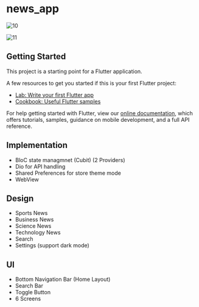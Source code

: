 # news_app

![10](https://user-images.githubusercontent.com/47598030/129736032-256633a2-8e67-4e5f-bf97-fd9e82d39a4e.png)                               



![11](https://user-images.githubusercontent.com/47598030/129736053-a9b67ab8-6d0c-491d-bc8d-c64afb903906.png)



## Getting Started

This project is a starting point for a Flutter application.

A few resources to get you started if this is your first Flutter project:

- [Lab: Write your first Flutter app](https://flutter.dev/docs/get-started/codelab)
- [Cookbook: Useful Flutter samples](https://flutter.dev/docs/cookbook)

For help getting started with Flutter, view our
[online documentation](https://flutter.dev/docs), which offers tutorials,
samples, guidance on mobile development, and a full API reference.

## Implementation
- BloC state managmnet (Cubit) (2 Providers)
- Dio for API handling 
- Shared Preferences for store theme mode 
- WebView

## Design
- Sports News
- Business News
- Science News
- Technology News
- Search
- Settings (support dark mode)

## UI
- Bottom Navigation Bar (Home Layout)
- Search Bar
- Toggle Button
- 6 Screens




